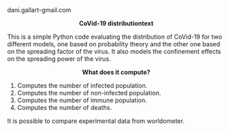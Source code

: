  dani.gallart-gmail.com

<p style="text-align:center"><span style="font-weight:bold">CoVid-19 distributiontext</span></p>

This is a simple Python code evaluating the distribution of CoVid-19 for two different models, one based on probability theory and the other one based on the spreading factor of the virus. It also models the confinement effects on the spreading power of the virus.

<p style="text-align:center"><span style="font-weight:bold">What does it compute?</span></p>

1. Computes the number of infected population.
2. Computes the number of non-infected population.
3. Computes the number of immune population.
4. Computes the number of deaths.

It is possible to compare experimental data from worldometer.

